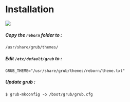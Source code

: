# Installation

![](https://github.com/elkrien/reborn-grub/blob/main/reborn-grub.png?raw=true)

##### Copy the `reborn` folder to :
```shell
/usr/share/grub/themes/
```
##### Edit `/etc/default/grub` to :
```shell
GRUB_THEME="/usr/share/grub/themes/reborn/theme.txt"
```
##### Update grub :
```shell
$ grub-mkconfig -o /boot/grub/grub.cfg
```

